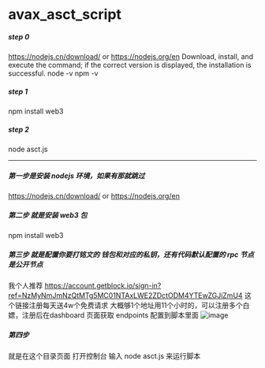 # avax_asct_script
##### step 0
https://nodejs.cn/download/ or https://nodejs.org/en
Download, install, and execute the command; if the correct version is displayed, the installation is successful.
node -v
npm -v

##### step 1
npm install web3

##### step 2
node asct.js

----------------------------------------------

##### 第一步是安装 nodejs 环境，如果有那就跳过
https://nodejs.cn/download/ or https://nodejs.org/en

##### 第二步 就是安装 web3 包
npm install web3

##### 第三步 就是配置你要打铭文的 钱包和对应的私钥，还有代码默认配置的 rpc 节点是公开节点
我个人推荐 https://account.getblock.io/sign-in?ref=NzMyNmJmNzQtMTg5MC01NTAxLWE2ZDctODM4YTEwZGJiZmU4 
这个链接注册每天送4w个免费请求 大概够1个地址用11个小时的，可以注册多个白嫖，注册后在dashboard 页面获取 endpoints 配置到脚本里面
![image](https://github.com/Zack995/neat_script/assets/20507932/cf83d94a-82e5-4154-a7e2-04727aa43b32)

##### 第四步 
就是在这个目录页面 打开控制台 输入 node asct.js
来运行脚本

